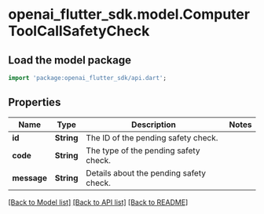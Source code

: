 # openai_flutter_sdk.model.ComputerToolCallSafetyCheck

## Load the model package
```dart
import 'package:openai_flutter_sdk/api.dart';
```

## Properties
Name | Type | Description | Notes
------------ | ------------- | ------------- | -------------
**id** | **String** | The ID of the pending safety check. | 
**code** | **String** | The type of the pending safety check. | 
**message** | **String** | Details about the pending safety check. | 

[[Back to Model list]](../README.md#documentation-for-models) [[Back to API list]](../README.md#documentation-for-api-endpoints) [[Back to README]](../README.md)



